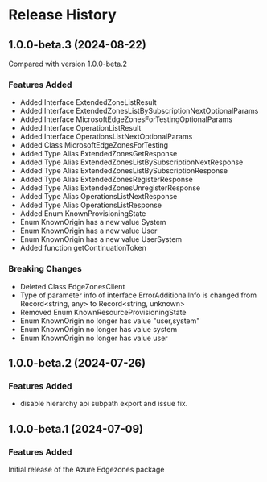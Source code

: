 # Release History
    
## 1.0.0-beta.3 (2024-08-22)
Compared with version 1.0.0-beta.2
    
### Features Added

  - Added Interface ExtendedZoneListResult
  - Added Interface ExtendedZonesListBySubscriptionNextOptionalParams
  - Added Interface MicrosoftEdgeZonesForTestingOptionalParams
  - Added Interface OperationListResult
  - Added Interface OperationsListNextOptionalParams
  - Added Class MicrosoftEdgeZonesForTesting
  - Added Type Alias ExtendedZonesGetResponse
  - Added Type Alias ExtendedZonesListBySubscriptionNextResponse
  - Added Type Alias ExtendedZonesListBySubscriptionResponse
  - Added Type Alias ExtendedZonesRegisterResponse
  - Added Type Alias ExtendedZonesUnregisterResponse
  - Added Type Alias OperationsListNextResponse
  - Added Type Alias OperationsListResponse
  - Added Enum KnownProvisioningState
  - Enum KnownOrigin has a new value System
  - Enum KnownOrigin has a new value User
  - Enum KnownOrigin has a new value UserSystem
  - Added function getContinuationToken

### Breaking Changes

  - Deleted Class EdgeZonesClient
  - Type of parameter info of interface ErrorAdditionalInfo is changed from Record<string, any> to Record<string, unknown>
  - Removed Enum KnownResourceProvisioningState
  - Enum KnownOrigin no longer has value "user,system"
  - Enum KnownOrigin no longer has value system
  - Enum KnownOrigin no longer has value user
    
    
## 1.0.0-beta.2 (2024-07-26)

### Features Added

- disable hierarchy api subpath export and issue fix.

## 1.0.0-beta.1 (2024-07-09)

### Features Added

Initial release of the Azure Edgezones package
